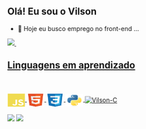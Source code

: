 ## Olá! Eu sou o Vilson

- 🔭 Hoje eu busco emprego no front-end ...

<div>
  <a href="https://github.com/VilsonSouza">
   <img height="180em" src="https://github-readme-stats.vercel.app/api?username=VilsonSouza&show_icons=true&theme=dracula&include_all_commits=true&count_private=true"/>
  <img height="180em" src=""/>
</div>
 
  
  <h2>Linguagens em aprendizado</h2><br>
 <div style="display: inline_block"><br>
  <img align="center" alt="Vilson-Js" height="30" width="40" src="https://raw.githubusercontent.com/devicons/devicon/master/icons/javascript/javascript-plain.svg">
  <img align="center" alt="Vilson-HTML" height="30" width="40" src="https://raw.githubusercontent.com/devicons/devicon/master/icons/html5/html5-original.svg">
  <img align="center" alt="Vilson-CSS" height="30" width="40" src="https://raw.githubusercontent.com/devicons/devicon/master/icons/css3/css3-original.svg">
  <img align="center" alt="Vilson-Python" height="30" width="40" src="https://raw.githubusercontent.com/devicons/devicon/master/icons/python/python-original.svg">
  <img align="center" alt="Vilson-C" height="30" width="40"
   src="https://cdn.jsdelivr.net/gh/devicons/devicon/icons/c/c-original.svg" />

</div>
  <br>
<div>
    <a href="https://www.linkedin.com/in/vilsonsouza/" target="_blank"><img src="https://img.shields.io/badge/-LinkedIn-%230077B5?style=for-the-badge&logo=linkedin&logoColor=white" target="_blank"></a> 
  <a href="https://www.instagram.com/__vilsin/" target="_blank"><img src="https://img.shields.io/badge/-Instagram-%23E4405F?style=for-the-badge&logo=instagram&logoColor=white" target="_blank"></a>
  

 </div>
